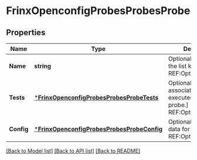 # FrinxOpenconfigProbesProbesProbe

## Properties
Name | Type | Description | Notes
------------ | ------------- | ------------- | -------------
**Name** | **string** | Optional[Reference to the list key] REF:Optional.empty | [optional] [default to null]
**Tests** | [***FrinxOpenconfigProbesProbesProbeTests**](frinx.openconfig.probes.probes.probe.Tests.md) | Optional[The tests associated to be executed for the probe.] REF:Optional.empty | [optional] [default to null]
**Config** | [***FrinxOpenconfigProbesProbesProbeConfig**](frinx.openconfig.probes.probes.probe.Config.md) | Optional[Configuration data for the probes.] REF:Optional.empty | [optional] [default to null]

[[Back to Model list]](../README.md#documentation-for-models) [[Back to API list]](../README.md#documentation-for-api-endpoints) [[Back to README]](../README.md)


